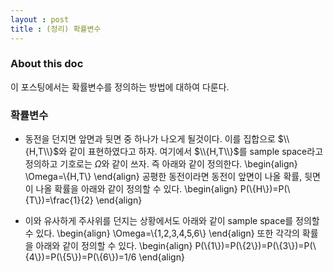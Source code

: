 ```yaml
---
layout : post 
title : (정리) 확률변수 
---
```


### About this doc 
이 포스팅에서는 확률변수를 정의하는 방법에 대하여 다룬다. 

### 확률변수 
- 동전을 던지면 앞면과 뒷면 중 하나가 나오게 될것이다. 이를 집합으로 $\\{H,T\\}$와 같이 표현하였다고 하자. 
여기에서 $\\{H,T\\}$를 sample space라고 정의하고 기호로는 $\Omega$와 같이 쓰자. 즉 아래와 같이 정의한다. 
\begin{align}
\Omega=\\{H,T\\}
\end{align}
공평한 동전이라면 동전이 앞면이 나올 확률, 뒷면이 나올 확률을 아래와 같이 정의할 수 있다. 
\begin{align}
P(\\{H\\})=P(\\{T\\})=\frac{1}{2}
\end{align}

- 이와 유사하게 주사위를 던지는 상황에서도 아래와 같이 sample space를 정의할 수 있다. 
\begin{align}
\Omega=\\{1,2,3,4,5,6\\}
\end{align}
또한 각각의 확률을 아래와 같이 정의할 수 있다. 
\begin{align}
P(\\{1\\})=P(\\{2\\})=P(\\{3\\})=P(\\{4\\})=P(\\{5\\})=P(\\{6\\})=1/6
\end{align}
